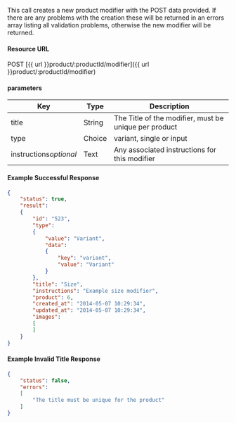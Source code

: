 <!--
@title Create new product modifier
@author Moltin Ltd
@description Creates a new product modifier
@order 3.1.5

@sidebar 1
@family Product/Modifier
@rate No
@auth Yes
@format JSON
@http POST
@version beta
-->
This call creates a new product modifier with the POST data provided. If there are any problems with the creation these will be returned in an errors array listing all validation problems, otherwise the new modifier will be returned.

#### Resource URL
POST [{{ url }}product/:productId/modifier]({{ url }}product/:productId/modifier)

#### parameters
Key | Type | Description
--- | ---- | -----------
title | String | The Title of the modifier, must be unique per product
type | Choice | variant, single or input
instructions*optional* | Text | Any associated instructions for this modifier

<!--code-->
#### Example Successful Response
``` json
{
    "status": true,
    "result":
    {
        "id": "523",
        "type":
        {
            "value": "Variant",
            "data":
            {
                "key": "variant",
                "value": "Variant"
            }
        },
        "title": "Size",
        "instructions": "Example size modifier",
        "product": 6,
        "created_at": "2014-05-07 10:29:34",
        "updated_at": "2014-05-07 10:29:34",
        "images":
        [
        ]
    }
}
```

#### Example Invalid Title Response
``` json
{
    "status": false,
    "errors":
    [
        "The title must be unique for the product"
    ]
}
```
<!--/code-->